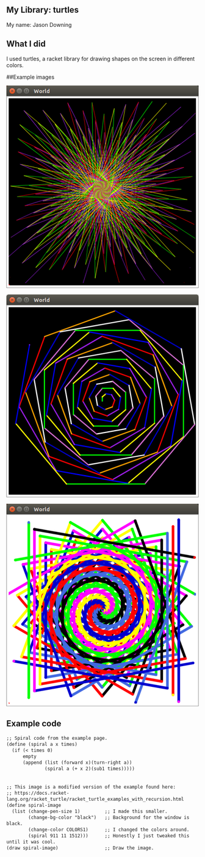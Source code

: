 ## My Library: turtles
My name: Jason Downing

## What I did
I used turtles, a racket library for drawing shapes on the screen in different colors.

##Example images

![Image 1](https://github.com/JasonD94/FP2/blob/master/image1.png?raw=true)

![Image 2](https://github.com/JasonD94/FP2/blob/master/image2.png?raw=true)

![Image 3](https://github.com/JasonD94/FP2/blob/master/image3.png?raw=true)

## Example code
```
;; Spiral code from the example page.
(define (spiral a x times)
  (if (< times 0)
      empty
      (append (list (forward x)(turn-right a))
              (spiral a (+ x 2)(sub1 times)))))


;; This image is a modified version of the example found here:
;; https://docs.racket-lang.org/racket_turtle/racket_turtle_examples_with_recursion.html
(define spiral-image
  (list (change-pen-size 1)         ;; I made this smaller.
        (change-bg-color "black")   ;; Background for the window is black.
        (change-color COLORS1)      ;; I changed the colors around.
        (spiral 911 11 1512)))      ;; Honestly I just tweaked this until it was cool.
(draw spiral-image)                 ;; Draw the image.
```
